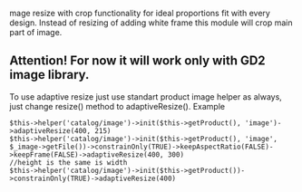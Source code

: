 mage resize with crop functionality for ideal proportions fit with every design. Instead of resizing of adding white frame this module will crop main part of image.

Attention! For now it will work only with GD2 image library.
------------------------------------------------------------

To use adaptive resize just use standart product image helper as always, just change resize() method to adaptiveResize().
Example
~~~~~~
$this->helper('catalog/image')->init($this->getProduct(), 'image')->adaptiveResize(400, 215)
$this->helper('catalog/image')->init($this->getProduct(), 'image', $_image->getFile())->constrainOnly(TRUE)->keepAspectRatio(FALSE)->keepFrame(FALSE)->adaptiveResize(400, 300)
//height is the same is width
$this->helper('catalog/image')->init($this->getProduct())->constrainOnly(TRUE)->adaptiveResize(400)
~~~~~~
